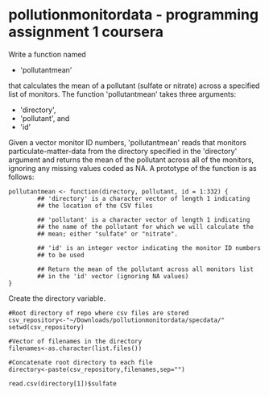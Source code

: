 pollutionmonitordata - programming assignment 1 coursera
========================================================

Write a function named 

* 'pollutantmean' 

that calculates the mean of a pollutant (sulfate or nitrate) across a specified list of monitors. The function 'pollutantmean' takes three arguments: 

* 'directory', 
* 'pollutant', and 
* 'id' 

Given a vector monitor ID numbers, 'pollutantmean' reads that monitors particulate-matter-data from the directory specified in the 'directory' argument and returns the mean of the pollutant across all of the monitors, ignoring any missing values coded as NA. A prototype of the function is as follows: 

```{r}
pollutantmean <- function(directory, pollutant, id = 1:332) {
        ## 'directory' is a character vector of length 1 indicating
        ## the location of the CSV files

        ## 'pollutant' is a character vector of length 1 indicating
        ## the name of the pollutant for which we will calculate the
        ## mean; either "sulfate" or "nitrate".

        ## 'id' is an integer vector indicating the monitor ID numbers
        ## to be used

        ## Return the mean of the pollutant across all monitors list
        ## in the 'id' vector (ignoring NA values)
}
```

Create the directory variable. 

```{r}
#Root directory of repo where csv files are stored
csv_repository<-"~/Downloads/pollutionmonitordata/specdata/"
setwd(csv_repository)

#Vector of filenames in the directory
filenames<-as.character(list.files())

#Concatenate root directory to each file
directory<-paste(csv_repository,filenames,sep="")

read.csv(directory[1])$sulfate

```




